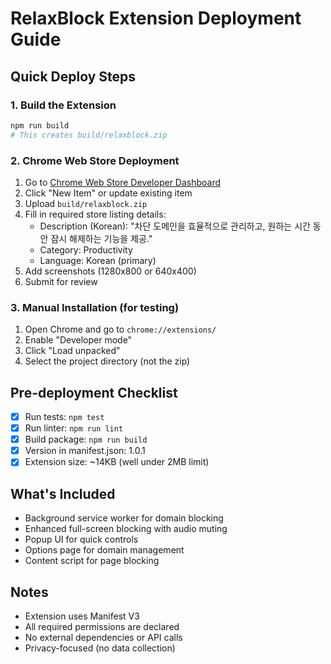 # RelaxBlock Extension Deployment Guide

## Quick Deploy Steps

### 1. Build the Extension
```bash
npm run build
# This creates build/relaxblock.zip
```

### 2. Chrome Web Store Deployment

1. Go to [Chrome Web Store Developer Dashboard](https://chrome.google.com/webstore/developer/dashboard)
2. Click "New Item" or update existing item
3. Upload `build/relaxblock.zip`
4. Fill in required store listing details:
   - Description (Korean): "차단 도메인을 효율적으로 관리하고, 원하는 시간 동안 잠시 해제하는 기능을 제공."
   - Category: Productivity
   - Language: Korean (primary)
5. Add screenshots (1280x800 or 640x400)
6. Submit for review

### 3. Manual Installation (for testing)

1. Open Chrome and go to `chrome://extensions/`
2. Enable "Developer mode"
3. Click "Load unpacked"
4. Select the project directory (not the zip)

## Pre-deployment Checklist

- [x] Run tests: `npm test`
- [x] Run linter: `npm run lint`
- [x] Build package: `npm run build`
- [x] Version in manifest.json: 1.0.1
- [x] Extension size: ~14KB (well under 2MB limit)

## What's Included

- Background service worker for domain blocking
- Enhanced full-screen blocking with audio muting
- Popup UI for quick controls
- Options page for domain management
- Content script for page blocking

## Notes

- Extension uses Manifest V3
- All required permissions are declared
- No external dependencies or API calls
- Privacy-focused (no data collection)